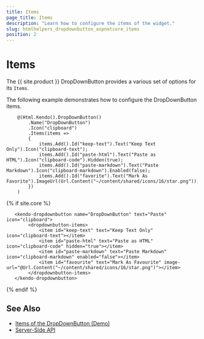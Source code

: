 ```yaml
---
title: Items
page_title: Items
description: "Learn how to configure the items of the widget."
slug: htmlhelpers_dropdownbutton_aspnetcore_items
position: 2
---
```


# Items

The {{ site.product }} DropDownButton provides a various set of options for its `Items`.

The following example demonstrates how to configure the DropDownButton items.

```HtmlHelper
    @(Html.Kendo().DropDownButton()
        .Name("DropDownButton")
        .Icon("clipboard")
        .Items(items =>
        {
            items.Add().Id("keep-text").Text("Keep Text Only").Icon("clipboard-text");
            items.Add().Id("paste-html").Text("Paste as HTML").Icon("clipboard-code").Hidden(true);
            items.Add().Id("paste-markdown").Text("Paste Markdown").Icon("clipboard-markdown").Enabled(false);
            items.Add().Id("favorite").Text("Mark As Favorite").ImageUrl(Url.Content("~/content/shared/icons/16/star.png"));
        })
    )
```
{% if site.core %}
```TagHelper
   <kendo-dropdownbutton name="DropDownButton" text="Paste" icon="clipboard">
        <dropdownbutton-items>
            <item id="keep-text" text="Keep Text Only" icon="clipboard-text"></item>
            <item id="paste-html" text="Paste as HTML" icon="clipboard-code" hidden="true"></item>
            <item id="paste-markdown" text="Paste Markdown" icon="clipboard-markdown" enabled="false"></item>
            <item id="favourite" text="Mark As Favourite" image-url="@Url.Content("~/content/shared/icons/16/star.png")"></item>
        </dropdownbutton-items>
   </kendo-dropdownbutton>
```
{% endif %}

## See Also

* [Items of the DropDownButton (Demo)](https://demos.telerik.com/{{site.platform}}/dropdownbutton/items)
* [Server-Side API](/api/dropdownbutton)